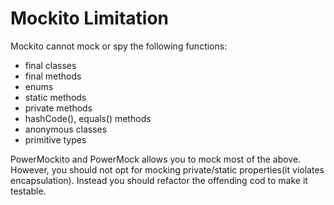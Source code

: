 # Mockito Limitation

Mockito cannot mock or spy the following functions:

- final classes
- final methods
- enums
- static methods
- private methods
- hashCode(), equals() methods
- anonymous classes
- primitive types


PowerMockito and PowerMock allows you to mock most of the above. However, you
should not opt for mocking private/static properties(it violates encapsulation).
Instead you should refactor the offending cod to make it testable.
